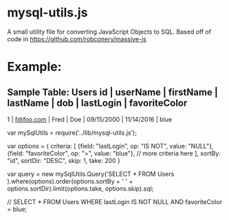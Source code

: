 # mysql-utils.js
A small utility file for converting JavaScript Objects to SQL. Based off of code in https://github.com/robconery/massive-js

# Example:

Sample Table: Users
id | userName  | firstName | lastName | dob        |   lastLogin   |   favoriteColor
-------------------------------------------------------------------------------------
1  | f@foo.com | Fred      |  Doe    | 09/15/2000  |   11/14/2016  |    blue



var mySqlUtils = require('../lib/mysql-utils.js');

var options = {
  criteria: [
      {field: "lastLogin", op: "IS NOT", value: "NULL"},
      {field: "favoriteColor", op: "=", value: "blue"},
      // more criteria here
  ],
  sortBy: "id",
  sortDir: "DESC",
  skip: 1,
  take: 200
}

var query = new mySqlUtils.Query('SELECT * FROM Users ).where(options).order(options.sortBy + ' ' + options.sortDir).limit(options.take, options.skip).sql;

// SELECT * FROM Users WHERE lastLogin IS NOT NULL AND favoriteColor = blue;
